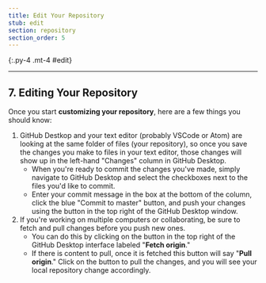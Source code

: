 ```yaml
---
title: Edit Your Repository
stub: edit
section: repository
section_order: 5
---
```


{:.py-4 .mt-4 #edit}
***

## 7. Editing Your Repository

Once you start **customizing your repository**, here are a few things you should know:

1. GitHub Destkop and your text editor (probably VSCode or Atom) are looking at the same folder of files (your repository), so once you save the changes you make to files in your text editor, those changes will show up in the left-hand "Changes" column in GitHub Desktop. 
    - When you're ready to commit the changes you've made, simply navigate to GitHub Desktop and select the checkboxes next to the files you'd like to commit. 
    - Enter your commit message in the box at the bottom of the column, click the blue "Commit to master" button, and push your changes using the button in the top right of the GitHub Desktop window.
2. If you're working on multiple computers or collaborating, be sure to fetch and pull changes before you push new ones. 
    - You can do this by clicking on the button in the top right of the GitHub Desktop interface labeled "**Fetch origin**." 
    - If there is content to pull, once it is fetched this button will say "**Pull origin**." Click on the button to pull the changes, and you will see your local repository change accordingly.
